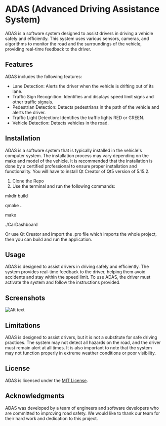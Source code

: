 # ADAS (Advanced Driving Assistance System)

ADAS is a software system designed to assist drivers in driving a vehicle safely and efficiently. This system uses various sensors, cameras, and algorithms to monitor the road and the surroundings of the vehicle, providing real-time feedback to the driver.

## Features

ADAS includes the following features:

- Lane Detection: Alerts the driver when the vehicle is drifting out of its lane.
- Traffic Sign Recognition: Identifies and displays speed limit signs and other traffic signals.
- Pedestrian Detection: Detects pedestrians in the path of the vehicle and alerts the driver.
- Traffic Light Detection: Identifies the traffic lights RED or GREEN.
- Vehicle Detection: Detects vehicles in the road.


## Installation

ADAS is a software system that is typically installed in the vehicle's computer system. The installation process may vary depending on the make and model of the vehicle. It is recommended that the installation is done by a certified professional to ensure proper installation and functionality.
You will have to install Qt Creator of Qt5 version of 5.15.2.
1. Clone the Repo
2. Use the terminal and run the following commands:

mkdir build

qmake ..

make

./CarDashboard

Or use Qt Creator and import the .pro file which imports the whole project, then you can build and run the application.


## Usage

ADAS is designed to assist drivers in driving safely and efficiently. The system provides real-time feedback to the driver, helping them avoid accidents and stay within the speed limit. To use ADAS, the driver must activate the system and follow the instructions provided.

## Screenshots
![Alt text](https://cdn.discordapp.com/attachments/713200460462293022/1132074215126880326/image.png)


## Limitations

ADAS is designed to assist drivers, but it is not a substitute for safe driving practices. The system may not detect all hazards on the road, and the driver must remain alert at all times. It is also important to note that the system may not function properly in extreme weather conditions or poor visibility.

## License

ADAS is licensed under the [MIT License](https://opensource.org/licenses/MIT). 

## Acknowledgments

ADAS was developed by a team of engineers and software developers who are committed to improving road safety. We would like to thank our team for their hard work and dedication to this project.
